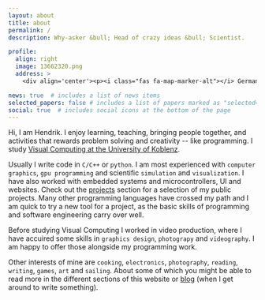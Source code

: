 ```yaml
---
layout: about
title: about
permalink: /
description: Why-asker &bull; Head of crazy ideas &bull; Scientist.

profile:
  align: right
  image: 13662320.png
  address: >
    <div align='center'><p><i class="fas fa-map-marker-alt"></i> Germany</p></div>

news: true  # includes a list of news items
selected_papers: false # includes a list of papers marked as "selected={true}"
social: true  # includes social icons at the bottom of the page
---
```


Hi, I am Hendrik. I enjoy learning, teaching, bringing people together, and activities that rewards problem solving and creativity -- like programming. I study [Visual Computing at the University of Koblenz](https://www.uni-koblenz-landau.de/en/campus-koblenz/fb4/icv?set_language=en).

Usually I write code in `C/C++` or `python`. I am most experienced with `computer graphics`,  `gpu programming` and scientific `simulation` and `visualization`. I have also worked with embedded systems and microcontrollers, UI and websites. Check out the [projects](projects) section for a selection of my public projects. Many other programming languages have crossed my path and I am quick to try a new tool for a project, as the basic skills of programming and software engineering carry over well.

Before studying Visual Computing I worked in video production, where I have accuired some skills in `graphics design`, `photograpy` and `videography`. I am happy to offer those alongside my programming work.

Other interests of mine are `cooking`,  `electronics`,  `photography`,  `reading`,  `writing`,  `games`,  `art` and `sailing`. About some of which you might be able to read more in the different sections of this website or [blog](blog) (when I get around to write something).  
